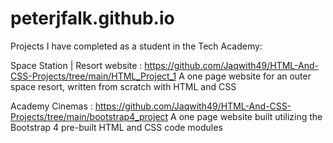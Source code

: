 # peterjfalk.github.io

Projects I have completed as a student in the Tech Academy:

Space Station | Resort website : https://github.com/Jaqwith49/HTML-And-CSS-Projects/tree/main/HTML_Project_1
A one page website for an outer space resort, written from scratch with HTML and CSS

Academy Cinemas : https://github.com/Jaqwith49/HTML-And-CSS-Projects/tree/main/bootstrap4_project
A one page website built utilizing the Bootstrap 4 pre-built HTML and CSS code modules
